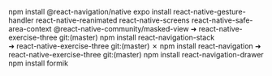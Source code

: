 npm install @react-navigation/native
expo install react-native-gesture-handler react-native-reanimated react-native-screens react-native-safe-area-context @react-native-community/masked-view
➜  react-native-exercise-three git:(master) npm install react-navigation-stack    
➜  react-native-exercise-three git:(master) ✗ npm install react-navigation 
➜  react-native-exercise-three git:(master) npm install react-navigation-drawer
npm install formik